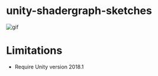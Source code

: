 # unity-shadergraph-sketches

![gif](https://user-images.githubusercontent.com/31256170/38709103-33f15116-3e87-11e8-9cb5-7af7bb551918.png)

Limitations
===============

* Require Unity version 2018.1
